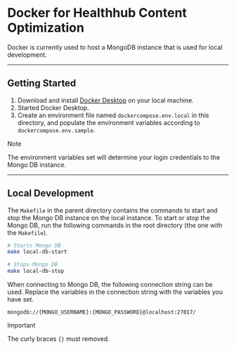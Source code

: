 # Docker for Healthhub Content Optimization

Docker is currently used to host a MongoDB instance that is used for local development.

---

## Getting Started

1. Download and install [Docker Desktop](https://www.docker.com/products/docker-desktop/) on your local machine.
2. Started Docker Desktop.
3. Create an environment file named `dockercompose.env.local` in this directory, and populate the environment variables
   according to `dockercompose.env.sample`.

> [!NOTE]
> The environment variables set will determine your login credentials to the Mongo DB instance.

---

## Local Development

The `Makefile` in the parent directory contains the commands to start and stop the Mongo DB instance on the local
instance. To start or stop the Mongo DB, run the following commands in the root directory (the one with the `Makefile`).

```zsh
# Starts Mongo DB
make local-db-start

# Stops Mongo DB
make local-db-stop
```

When connecting to Mongo DB, the following connection string can be used. Replace the variables in the connection
string with the variables you have set.

```text
mongodb://{MONGO_USERNAME}:{MONGO_PASSWORD}@localhost:27017/
```

> [!IMPORTANT]
> The curly braces `{}` must removed.
